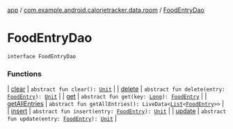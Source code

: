 [app](../../index.md) / [com.example.android.calorietracker.data.room](../index.md) / [FoodEntryDao](./index.md)

# FoodEntryDao

`interface FoodEntryDao`

### Functions

| [clear](clear.md) | `abstract fun clear(): `[`Unit`](https://kotlinlang.org/api/latest/jvm/stdlib/kotlin/-unit/index.html) |
| [delete](delete.md) | `abstract fun delete(entry: `[`FoodEntry`](../../com.example.android.calorietracker.data.models/-food-entry/index.md)`): `[`Unit`](https://kotlinlang.org/api/latest/jvm/stdlib/kotlin/-unit/index.html) |
| [get](get.md) | `abstract fun get(key: `[`Long`](https://kotlinlang.org/api/latest/jvm/stdlib/kotlin/-long/index.html)`): `[`FoodEntry`](../../com.example.android.calorietracker.data.models/-food-entry/index.md) |
| [getAllEntries](get-all-entries.md) | `abstract fun getAllEntries(): LiveData<`[`List`](https://kotlinlang.org/api/latest/jvm/stdlib/kotlin.collections/-list/index.html)`<`[`FoodEntry`](../../com.example.android.calorietracker.data.models/-food-entry/index.md)`>>` |
| [insert](insert.md) | `abstract fun insert(entry: `[`FoodEntry`](../../com.example.android.calorietracker.data.models/-food-entry/index.md)`): `[`Unit`](https://kotlinlang.org/api/latest/jvm/stdlib/kotlin/-unit/index.html) |
| [update](update.md) | `abstract fun update(entry: `[`FoodEntry`](../../com.example.android.calorietracker.data.models/-food-entry/index.md)`): `[`Unit`](https://kotlinlang.org/api/latest/jvm/stdlib/kotlin/-unit/index.html) |

